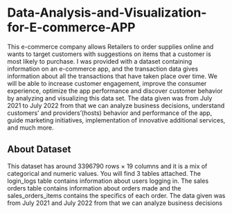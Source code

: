 # Data-Analysis-and-Visualization-for-E-commerce-APP

This e-commerce company allows Retailers to order supplies online and wants to target customers with suggestions on items that a customer is most likely to purchase. I was provided with a dataset containing information on an e-commerce app, and the transaction data gives information about all the transactions that have taken place over time. We will be able to increase customer engagement, improve the consumer experience, optimize the app performance and discover customer behavior by analyzing and visualizing this data set. The data given was from July 2021 to July 2022 from that we can analyze business decisions, understand customers’ and providers’(hosts) behavior and performance of the app, guide marketing initiatives, implementation of innovative additional services, and much more.

## About Dataset

This dataset has around 3396790 rows × 19 columns and it is a mix of categorical and numeric values. You will find 3 tables attached. The login_logs table contains information about users logging in. The sales orders table contains information about orders made and the sales_orders_items contains the specifics of each order. The data given was from July 2021 and July 2022 from that we can analyze business decisions
